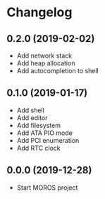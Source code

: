 # Changelog

## 0.2.0 (2019-02-02)
- Add network stack
- Add heap allocation
- Add autocompletion to shell

## 0.1.0 (2019-01-17)
- Add shell
- Add editor
- Add filesystem
- Add ATA PIO mode
- Add PCI enumeration
- Add RTC clock

## 0.0.0 (2019-12-28)
- Start MOROS project
